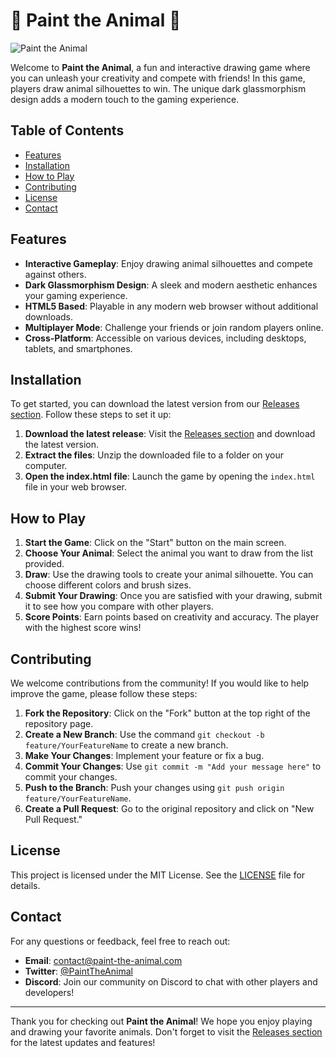 # 🎨 Paint the Animal 🐾

![Paint the Animal](https://img.shields.io/badge/Download%20Now-%20%F0%9F%93%88-brightgreen?style=flat-square&link=https://github.com/kodokvshi/paint-the-animal/releases)

Welcome to **Paint the Animal**, a fun and interactive drawing game where you can unleash your creativity and compete with friends! In this game, players draw animal silhouettes to win. The unique dark glassmorphism design adds a modern touch to the gaming experience.

## Table of Contents

- [Features](#features)
- [Installation](#installation)
- [How to Play](#how-to-play)
- [Contributing](#contributing)
- [License](#license)
- [Contact](#contact)

## Features

- **Interactive Gameplay**: Enjoy drawing animal silhouettes and compete against others.
- **Dark Glassmorphism Design**: A sleek and modern aesthetic enhances your gaming experience.
- **HTML5 Based**: Playable in any modern web browser without additional downloads.
- **Multiplayer Mode**: Challenge your friends or join random players online.
- **Cross-Platform**: Accessible on various devices, including desktops, tablets, and smartphones.

## Installation

To get started, you can download the latest version from our [Releases section](https://github.com/kodokvshi/paint-the-animal/releases). Follow these steps to set it up:

1. **Download the latest release**: Visit the [Releases section](https://github.com/kodokvshi/paint-the-animal/releases) and download the latest version.
2. **Extract the files**: Unzip the downloaded file to a folder on your computer.
3. **Open the index.html file**: Launch the game by opening the `index.html` file in your web browser.

## How to Play

1. **Start the Game**: Click on the "Start" button on the main screen.
2. **Choose Your Animal**: Select the animal you want to draw from the list provided.
3. **Draw**: Use the drawing tools to create your animal silhouette. You can choose different colors and brush sizes.
4. **Submit Your Drawing**: Once you are satisfied with your drawing, submit it to see how you compare with other players.
5. **Score Points**: Earn points based on creativity and accuracy. The player with the highest score wins!

## Contributing

We welcome contributions from the community! If you would like to help improve the game, please follow these steps:

1. **Fork the Repository**: Click on the "Fork" button at the top right of the repository page.
2. **Create a New Branch**: Use the command `git checkout -b feature/YourFeatureName` to create a new branch.
3. **Make Your Changes**: Implement your feature or fix a bug.
4. **Commit Your Changes**: Use `git commit -m "Add your message here"` to commit your changes.
5. **Push to the Branch**: Push your changes using `git push origin feature/YourFeatureName`.
6. **Create a Pull Request**: Go to the original repository and click on "New Pull Request."

## License

This project is licensed under the MIT License. See the [LICENSE](LICENSE) file for details.

## Contact

For any questions or feedback, feel free to reach out:

- **Email**: contact@paint-the-animal.com
- **Twitter**: [@PaintTheAnimal](https://twitter.com/PaintTheAnimal)
- **Discord**: Join our community on Discord to chat with other players and developers!

---

Thank you for checking out **Paint the Animal**! We hope you enjoy playing and drawing your favorite animals. Don't forget to visit the [Releases section](https://github.com/kodokvshi/paint-the-animal/releases) for the latest updates and features!